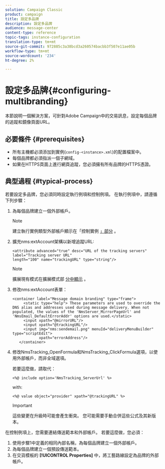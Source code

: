 ```yaml
---
solution: Campaign Classic
product: campaign
title: 設定多品牌
description: 設定多品牌
audience: message-center
content-type: reference
topic-tags: instance-configuration
translation-type: tm+mt
source-git-commit: 972885c3a38bcd3a260574bacbb3f507e11ae05b
workflow-type: tm+mt
source-wordcount: '234'
ht-degree: 2%

---
```



# 設定多品牌{#configuring-multibranding}

本節說明一個解決方案，可針對Adobe Campaign中的交易訊息，設定每個品牌的追蹤和鏡像頁面URL。

## 必要條件 {#prerequisites}

* 所有主機都必須添加到實例(`config-<instance>.xml`)的配置檔案中。
* 每個品牌都必須指派一個子網域。
* 如果在HTTPS頁面上進行網頁追蹤，您必須擁有所有品牌的HTTPS憑證。

## 典型過程 {#typical-process}

若要設定多品牌，您必須同時設定執行例項和控制例項。 在執行例項中，請遵循下列步驟：

1. 為每個品牌建立一個外部帳戶。

   >[!NOTE]
   >
   >建立執行實例類型外部帳戶顯示在「控制實例 [」部分](../../message-center/using/creating-a-shared-connection.md#control-instance) 。

1. 擴充nms:extAccount架構以新增追蹤URL:

   ```
   <attribute advanced="true" desc="URL of the tracking servers" label="Tracking server URL"
   length="100" name="trackingURL" type="string"/>
   ```

   >[!NOTE]
   >
   >擴展現有模式在擴展模式部 [分中顯示](../../configuration/using/extending-a-schema.md) 。

1. 修改nms:extAccount表單：

   ```
   <container label="Message domain branding" type="frame">
        <static type="help"> These parameters are used to override the DNS alias and addresses used during message delivery. When not populated, the values of the 'NmsServer_MirrorPageUrl' and 'NmsEmail_DefaultErrorAddr' options are used.</static>
        <input xpath="@mirrorURL"/>
        <input xpath="@trackingURL"/>
        <input img="nms:sendemail.png" menuId="deliveryMenuBuilder" type="scriptEdit">
               xpath="errorAddress"/>
      </container>
   ```

1. 修改NmsTracking_OpenFormula和NmsTracking_ClickFormula選項，以使用外部帳戶，而非全域選項。

   若要這麼做，請取代：

   ```
   <%@ include option='NmsTracking_ServerUrl' %>
   ```

   with:

   ```
   <%@ value object="provider" xpath="@trackingURL" %>
   ```

   >[!IMPORTANT]
   >
   >這些變更在升級時可能會產生衝突。 您可能需要手動合併這些公式及其新版本。

在控制例項上，您需要連結傳送範本和外部帳戶。 若要這麼做，您必須：

1. 使用步驟1中定義的相同內部名稱，為每個品牌建立一個外部帳戶。
1. 為每個品牌建立一個預設傳送範本。
1. 在交貨模板的 **[!UICONTROL Properties]** 中，將工藝路線設定為品牌的外部帳戶。

